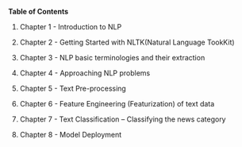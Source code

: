**Table of Contents**

1. Chapter 1 - Introduction to NLP

2. Chapter 2 - Getting Started with NLTK(Natural Language TookKit)

3. Chapter 3 - NLP basic terminologies and their extraction

4. Chapter 4 - Approaching NLP problems 

5. Chapter 5 - Text Pre-processing 

6. Chapter 6 - Feature Engineering (Featurization) of text data

7. Chapter 7 - Text Classification – Classifying the news category

8. Chapter 8 - Model Deployment

